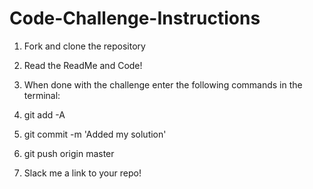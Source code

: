 # Code-Challenge-Instructions

1. Fork and clone the repository

2. Read the ReadMe and Code!

3. When done with the challenge enter the following commands in the terminal:
4. git add -A
5. git commit -m 'Added my solution'
6. git push origin master
7. Slack me a link to your repo!
  
